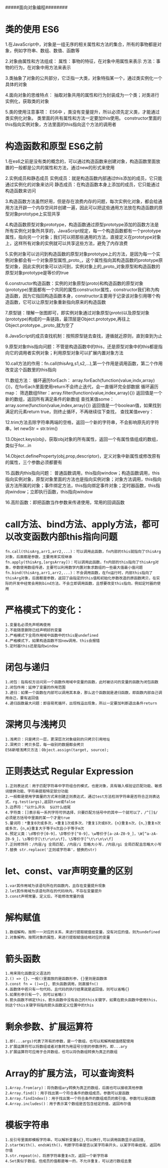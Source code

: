 #####面向对象编程########

# 类的使用 ES6
1.在JavaScript中，对象是一组无序的相关属性和方法的集合，所有的事物都是对象，例如字符串、数组、数值、函数等

2.对象由属性和方法组成：
    属性：事物的特征，在对象中用属性来表示
    方法：事物的行为，在对象中用方法来表示

3.类抽象了对象的公共部分，它泛指一大类，对象特指某一个，通过类实例化一个具体的对象

4.面向对象的思维特点：
    抽取对象共用的属性和行为封装成为一个类；对类进行实例化，获取类的对象

5.类的使用注意事项：
    ES6中 ，类没有变量提升，所以必须先定义类，才能通过类实例化对象。
    类里面的共有属性和方法一定要加this使用。
    constructor里面的this指向实例对象，方法里面的this指向这个方法的调用者

# 构造函数和原型 ES6之前
1.在es6之前是没有类的概念的，可以通过构造函数来创建对象，构造函数里面放置的一般都是公共的属性和方法，通过new的形式来使用

2.实例成员和静态成员
    实例成员：就是构造函数内部通过this添加的成员，它只能通过实例化的对象来访问
    静态成员：在构造函数本身上添加的成员，它只能通过构造函数来访问

3.构造函数方法虽然好用，但是存在浪费内存的问题，每次实例化对象，都会给通用方法开辟一个内存空间并创建一遍，因此可以把这些通用方法放在构造函数的原型对象prototype上实现共享

4.构造函数原型对象prototype，构造函数通过原型prototype添加的函数方法是所有实例化对象所共享的，JavaScript规定，每一个构造函数都有一个prototype属性，指向另一个对象；我们可以把那些通用的方法，直接定义在prototype对象上，这样所有对象的实例就可以共享这些方法，避免了内存浪费

5.实例对象可以访问到构造函数的原型对象prototype上的方法，是因为每一个实例对象都会有一个对象原型属性_proto_，这个属性指向其构造函数的prototype原型对象，因此实例对象可以访问到，实例对象上的_proto_对象原型和构造函数的原型对象prototype是等价的true

6.constructor构造函数：实例的对象原型(_proto_)和构造函数的原型对象(prototype)里面都有一个共同的属性constructor属性，constructor我们称为构造函数，因为它指回构造函数本身，constructor主要用于记录该对象引用哪个构造函数，它可以让原型对象重新指向原来的构造函数

7.原型链：理解一张图即可，即实例对象通过对象原型(_proto_)以及原型对象(prototype)构成的一条链路，最顶层是Object.prototype,再往上Object.prototype._proto_就为空了

8.JavaScript的成员查找机制：按照原型链去查找，遵循就近原则，直到查到为止

9.原型对象this指向问题：不管是构造函数中的this，还是原型对象中的this都是指向它的调用者实例对象；利用原型对象可以扩展内置对象方法

10.call方法的作用：fn.call(thisArg,s1,s2,...),第一个作用是调用函数，第二个作用改变这个函数里的this指向

11.数组方法：
    循环遍历forEach： array.forEach(function(value,indx,array){})，在forEach里面使用return不会终止迭代，会一直循环完全部数据
    循环遍历 map：
    筛选数组filter：array.filter(function(value,index,array){}) 返回值是一个新的数组，返回所有满足条件的新数组
    查找某值some：array.some(function(value,index,array){}) 返回值是一个boolean值，如果找到满足的元素return true，则终止循环，不再继续往下查找，
    查找某值every：


12.trim方法去除字符串两端的空格，返回一个新的字符串，不会影响原先的字符串，let newStr = str.trim()

13.Object.keys(obj)，获取obj对象的所有属性，返回一个有属性值组成的数组，类似于for...in

14.Object.defineProperty(obj,prop,descriptor)，定义对象中新属性或修改原有的属性，三个参数必须都要有

15.函数内this指向问题：
    普通函数调用，this指向window；构造函数调用，this指向实例对象，原型对象里面的方法也是指向实例对象；对象方法调用，this指向该方法所属的对象；事件绑定方法，this指向绑定事件对象；定时器函数，this指向window；立即执行函数，this指向window

16.高阶函数：即把函数当作参数来传递使用，常用的回调函数

# call方法、bind方法、apply方法，都可以改变函数内部this指向问题
    fn.call(thisArg,arr1,arr2,...)：可以调用此函数，fn内部的this就指向了thisArg对象，后面都是参数，主要用来实现继承
    fn.apply(thisArg,[argsArray])：可以调用此函数，fn内部的this指向了thisArg对象，参数使用数组传递，主要可以利用数学内置对象求数组的一些最大值最小值问题
    fn.bind(thisArg,arr1,arr2,...)：不会调用函数，在fn运行时，内部this指向了thisArg对象，后面都是参数，返回了由指定的this值和初始化参数改造的原函数拷贝，在实际的开发中经常会用到bind方法，不会立即调用函数，且想要改变this指向，例如定时器的使用

# 严格模式下的变化：
    1.变量名必须先声明再使用
    2.不能随意删除已经声明好的变量
    3.严格模式下全局作用域中函数中的this是undefined
    4.严格模式下，如果构造函数不加new调用，this会报错
    5.定时器this还是指向window


# 闭包与递归
    1.闭包：指有权方访问另一个函数作用域中变量的函数，此时被访问的变量的函数为闭包函数
    2.闭包作用：延伸了变量的作用范围
    3.递归：如果一个函数在内部可以调用其本身，那么这个函数就是递归函数，即函数内部自己调用自己，要有返回值
    4.递归函数最大问题：即容易死循环，出现栈溢出现象，所以一定要加判断退出条件return

# 深拷贝与浅拷贝
    1.浅拷贝：只是拷贝一层，更深层次对象级别的只拷贝引用地址
    2.深拷贝：拷贝多层，每一级别的数据都会拷贝
    ES6新增浅拷贝方法：Object.assign(target, source);

# 正则表达式 Regular Expression
    1.正则表达式：用于匹配字符串中字符组合的模式，也是对象，具有输入框验证匹配功能、敏感词替换功能、字符串提取特定部分功能
    2.一般都是使用字面量的方式来创建正则表达式，通过test方法检测字符串是否符合正则表达式，rg.test(args),返回true或false
    3.边界符：^以什么开头  $以什么结尾
    4.字符类：[]表示有一系列字符可供选择，只要匹配方括号中的其中一个就可以了，/^[]$/ 必须是方括号中里面的某一个才是true
    5.量词符：*重复0次或多次，+重复1次或多次，?重复1次或0次，{n}重复n次，{n,}重复n次或多次，{n,m}重复大于等于n次且小于等于m次
    6.预定义类：\d等价于[0-9]，\D等价于[^0-9]，\w等价于[a-zA-Z0-9_]，\W[^a-zA-Z0-9_]，\s等价于[\t\r\n\v\f]，\S等价于[^\t\r\n\v\f]
    7.正则修饰符：/内容/g 全局匹配，/内容/i 忽略大小写，/内容/gi 全局匹配且忽略大小写
    7.替换 str.replace('正则或字符串'，替换的str)

# let、const、var声明变量的区别
    1.var其作用域为该语句所在的函数内，且存在变量提升现象
    2.let其作用域为该语句所在的代码块内，不存在变量提升
    3.const声明常量，定义后，不能修改常量的值

# 解构赋值
    1.数组解构，按照一一对应的关系，来进行提取赋值给变量，没有对应的值，则为undefined
    2.对象解构，按照对象的属性，来进行提取赋值给相对应的变量

# 箭头函数
    1.用来简化函数定义语法的
    2.() => {}，一般()里面放的是函数形参，{}里则是函数体
    3.const fn = ()=>{}, 箭头函数调用，则直接fn()
    4.函数体中若只有一句代码，且代码的执行结果就是返回值，则可以省略{}
    5.如果形参只有一个，则可以省略()
    6.箭头函数不绑定this，箭头函数中没有自己的this关键字，如果在箭头函数中使用this，则这个this关键字将指向箭头函数定义位置中的this

# 剩余参数、扩展运算符
    1.即(...args)代表了所有的参数，是一个数组，也可以和解构赋值搭配使用
    2.扩展运算符可以将数组或者对象转为用逗号分割的参数序列，即...ary
    3.扩展运算符可应用于合并数组，也可以将伪数组转换为真正的数组

# Array的扩展方法，可以查询资料
    1.Array.from(ary)：将伪数组ary转换为真正的数组，后面也可以接收其他参数
    2.Array.find()：用于找出第一个符合条件的数组成员，参数可以是函数
    3.Array.findIndex()：用于找出第一个符合条件的数组成员的索引值，参数可以是函数
    4.Array.includes()：用于表示某个数组是否包含给定的值，返回布尔值

# 模板字符串
    1.反引号里面即模板字符串，可以解析变量${},可以换行,可以调用函数显示返回值,
    2.startWith()、endsWith()，判断字符串是否以某字符串开头，以某字符串结尾，返回布尔值
    3.str.repeat(n)，将原字符串重复n次，返回一个新字符串
    4.Set类似于数组，但成员的值都是唯一的，不允许重复，可以进行数组去重


